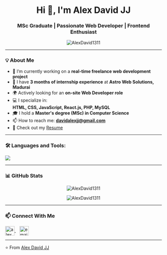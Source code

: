 <h1 align="center">Hi 👋, I'm Alex David JJ</h1>
<h3 align="center">MSc Graduate | Passionate Web Developer | Frontend Enthusiast</h3>

<p align="center">
  <img src="https://komarev.com/ghpvc/?username=AlexDavid1311&label=Profile%20views&color=0e75b6&style=flat" alt="AlexDavid1311" />
</p>

---

### 💡 About Me

- 🔭 I’m currently working on a **real-time freelance web development project**
- 🌱 I have **3 months of internship experience** at **Astro Web Solutions, Madurai**
- 🌍 Actively looking for an **on-site Web Developer role**
- 💻 I specialize in:  
  **HTML, CSS, JavaScript, React.js, PHP, MySQL**
- 🎓 I hold a **Master's degree (MSc) in Computer Science**
- 📫 How to reach me: **davidalexjj@gmail.com**
- 📄 Check out my [Resume](https://your-resume-link-here.com)

---

### 🛠️ Languages and Tools:

<p>
  <img src="https://skillicons.dev/icons?i=html,css,js,react,php,mysql,bootstrap,git,vscode" />
</p>

---

### 📊 GitHub Stats

<p align="center">
  <img src="https://github-readme-stats.vercel.app/api?username=AlexDavid1311&show_icons=true&theme=radical" alt="AlexDavid1311" />
</p>
<p align="center">
  <img src="https://github-readme-streak-stats.herokuapp.com/?user=AlexDavid1311&theme=radical" alt="AlexDavid1311" />
</p>

---

### 📫 Connect With Me

<p align="left">
  <a href="https://www.linkedin.com/in/alexdavidjj" target="blank">
    <img align="center" src="https://cdn.jsdelivr.net/gh/devicons/devicon/icons/linkedin/linkedin-original.svg" alt="alexdavidjj" height="30" width="30" />
  </a>
  &nbsp;&nbsp;
  <a href="mailto:davidalexjj@gmail.com">
    <img align="center" src="https://img.icons8.com/fluency/48/gmail-new.png" alt="email" height="30" width="30" />
  </a>
</p>

---

⭐️ From [Alex David JJ](https://github.com/AlexDavid1311)
